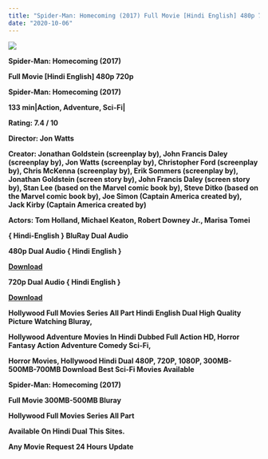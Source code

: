 ```yaml
---
title: "Spider-Man: Homecoming (2017) Full Movie [Hindi English] 480p 720p"
date: "2020-10-06"
---
```


[**![](https://1.bp.blogspot.com/-7xOuVRqM6ug/X2w7BhvdlXI/AAAAAAAAAO4/GuEiW7eCLpAp5JQzcr1NC-qaf-9XViidQCLcBGAsYHQ/s16000/siderman.jpg)**](https://1.bp.blogspot.com/-7xOuVRqM6ug/X2w7BhvdlXI/AAAAAAAAAO4/GuEiW7eCLpAp5JQzcr1NC-qaf-9XViidQCLcBGAsYHQ/s665/siderman.jpg)

 **Spider-Man: Homecoming (2017)**

**Full Movie \[Hindi English\] 480p 720p** 

**Spider-Man: Homecoming (2017)**

**133 min|Action, Adventure, Sci-Fi|**

**Rating: 7.4 / 10** 

**Director: Jon Watts**

**Creator: Jonathan Goldstein (screenplay by), John Francis Daley (screenplay by), Jon Watts (screenplay by), Christopher Ford (screenplay by), Chris McKenna (screenplay by), Erik Sommers (screenplay by), Jonathan Goldstein (screen story by), John Francis Daley (screen story by), Stan Lee (based on the Marvel comic book by), Steve Ditko (based on the Marvel comic book by), Joe Simon (Captain America created by), Jack Kirby (Captain America created by)**

**Actors: Tom Holland, Michael Keaton, Robert Downey Jr., Marisa Tomei**

**{ Hindi-English } BluRay Dual Audio**

**480p Dual Audio { Hindi English }**

[**Download**](https://earningkarlo.blogspot.com/2020/09/amazon-flipkart.html#?o=ec42d2d39c4376916b6b6404e5fe65d48dd650a004138ad5ceab68dadc1a91d21cb821876447da18)

**720p Dual Audio { Hindi English }**

[**Download**](https://earningkarlo.blogspot.com/2020/07/100-trusted-url-shortener-sites-no.html#?o=674ca0054818c29d83440ccf6c133aef81b8bcf4948f51e07ec49d62af04805d16cd93f5d3cebc4b)

**Hollywood Full Movies Series All Part Hindi English Dual High Quality Picture Watching Bluray,**

 **Hollywood Adventure Movies In Hindi Dubbed Full Action HD, Horror Fantasy Action Adventure Comedy Sci-Fi,**

**Horror Movies, Hollywood Hindi Dual 480P, 720P, 1080P, 300MB-500MB-700MB Download Best Sci-Fi Movies Available** 

**Spider-Man: Homecoming (2017)**

**Full Movie 300MB-500MB Bluray**

**Hollywood Full Movies Series All Part**

**Available On Hindi Dual This Sites.**

**Any Movie Request 24 Hours Update**
